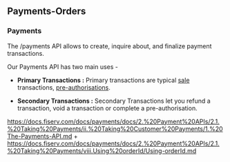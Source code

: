 ## Payments-Orders


### Payments

The /payments API allows to create, inquire about, and finalize payment transactions.

Our Payments API has two main uses - 

- **Primary Transactions :** Primary transactions are typical [sale](../Transactions/Charges.md) transactions, [pre-authorisations](../Transactions/Charges.md).

- **Secondary Transactions :** Secondary Transactions let you refund a transaction, void a transaction or complete a pre-authorisation.





https://docs.fiserv.com/docs/payments/docs/2.%20Payment%20APIs/2.1.%20Taking%20Payments/ii.%20Taking%20Customer%20Payments/1.%20The-Payments-API.md
+
https://docs.fiserv.com/docs/payments/docs/2.%20Payment%20APIs/2.1.%20Taking%20Payments/viii.Using%20orderId/Using-orderId.md
